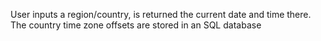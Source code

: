 User inputs a region/country, is returned the current date and time there. 
The country time zone offsets are stored in an SQL database